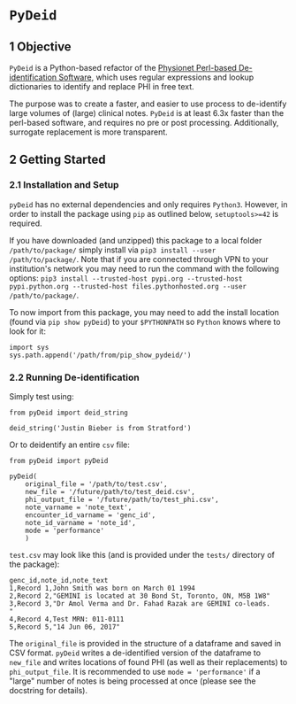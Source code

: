 # `PyDeid`

## 1 Objective

`PyDeid` is a Python-based refactor of the [Physionet Perl-based De-identification Software](https://physionet.org/content/deid/1.1/), which uses regular expressions and lookup dictionaries to identify and replace PHI in free text.

The purpose was to create a faster, and easier to use process to de-identify large volumes of (large) clinical notes. `PyDeid` is at least 6.3x faster than the perl-based software, and requires no pre or post processing. Additionally, surrogate replacement is more transparent.

## 2 Getting Started

### 2.1 Installation and Setup

`pyDeid` has no external dependencies and only requires `Python3`. However, in order to install the package using `pip` as outlined below, `setuptools>=42` is required.

If you have downloaded (and unzipped) this package to a local folder `/path/to/package/` simply install via `pip3 install --user /path/to/package/`. Note that if you are connected through VPN to your institution's network you may need to run the command with the following options: `pip3 install --trusted-host pypi.org --trusted-host pypi.python.org --trusted-host files.pythonhosted.org --user /path/to/package/`.

To now import from this package, you may need to add the install location (found via `pip show pyDeid`) to your `$PYTHONPATH` so `Python` knows where to look for it:

```
import sys
sys.path.append('/path/from/pip_show_pydeid/')
```

### 2.2 Running De-identification

Simply test using:

```
from pyDeid import deid_string

deid_string('Justin Bieber is from Stratford')
```

Or to deidentify an entire `csv` file:

```
from pyDeid import pyDeid

pyDeid(
    original_file = '/path/to/test.csv', 
    new_file = '/future/path/to/test_deid.csv', 
    phi_output_file = '/future/path/to/test_phi.csv', 
    note_varname = 'note_text', 
    encounter_id_varname = 'genc_id', 
    note_id_varname = 'note_id',
    mode = 'performance'
    )
```

`test.csv` may look like this (and is provided under the `tests/` directory of the package):

```
genc_id,note_id,note_text
1,Record 1,John Smith was born on March 01 1994
2,Record 2,"GEMINI is located at 30 Bond St, Toronto, ON, M5B 1W8"
3,Record 3,"Dr Amol Verma and Dr. Fahad Razak are GEMINI co-leads.
"
4,Record 4,Test MRN: 011-0111
5,Record 5,"14 Jun 06, 2017"
```

The `original_file` is provided in the structure of a dataframe and saved in CSV format. `pyDeid` writes a de-identified version of the dataframe to `new_file` and writes locations of found PHI (as well as their replacements) to `phi_output_file`. It is recommended to use `mode = 'performance'` if a "large" number of notes is being processed at once (please see the docstring for details).
